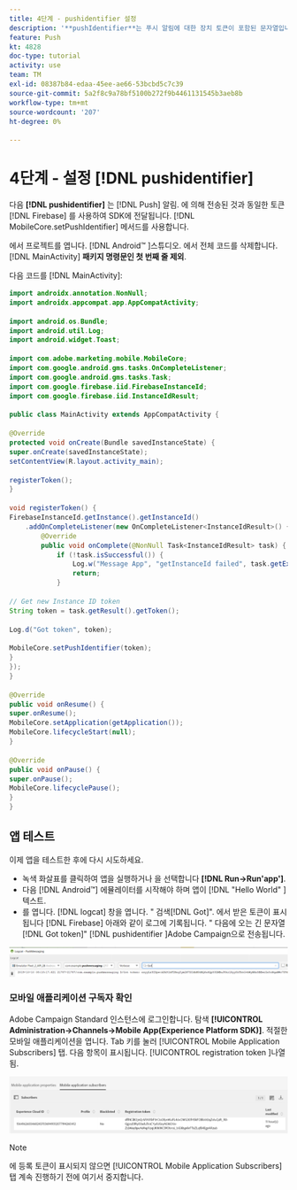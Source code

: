 ```yaml
---
title: 4단계 - pushidentifier 설정
description: '**pushIdentifier**는 푸시 알림에 대한 장치 토큰이 포함된 문자열입니다. Firebase에서 전송되고 MobileCore.setPushIdentifier 메서드를 사용하여 SDK에 전달되는 것과 동일한 토큰입니다.'
feature: Push
kt: 4828
doc-type: tutorial
activity: use
team: TM
exl-id: 08387b84-edaa-45ee-ae66-53bcbd5c7c39
source-git-commit: 5a2f8c9a78bf5100b272f9b4461131545b3aeb8b
workflow-type: tm+mt
source-wordcount: '207'
ht-degree: 0%

---
```


# 4단계 - 설정 [!DNL pushidentifier]

다음 **[!DNL pushidentifier]** 는 [!DNL Push] 알림. 에 의해 전송된 것과 동일한 토큰 [!DNL Firebase] 를 사용하여 SDK에 전달됩니다. [!DNL MobileCore.setPushIdentifier] 메서드를 사용합니다.

에서 프로젝트를 엽니다. [!DNL Android™ ]스튜디오. 에서 전체 코드를 삭제합니다. [!DNL MainActivity] **패키지 명령문인 첫 번째 줄 제외**.

다음 코드를 [!DNL MainActivity]:

<!--
Removed `{.line-numbers}` below
-->

```java
import androidx.annotation.NonNull;
import androidx.appcompat.app.AppCompatActivity;

import android.os.Bundle;
import android.util.Log;
import android.widget.Toast;

import com.adobe.marketing.mobile.MobileCore;
import com.google.android.gms.tasks.OnCompleteListener;
import com.google.android.gms.tasks.Task;
import com.google.firebase.iid.FirebaseInstanceId;
import com.google.firebase.iid.InstanceIdResult;

public class MainActivity extends AppCompatActivity {

@Override
protected void onCreate(Bundle savedInstanceState) {
super.onCreate(savedInstanceState);
setContentView(R.layout.activity_main);

registerToken();
}

void registerToken() {
FirebaseInstanceId.getInstance().getInstanceId()
    .addOnCompleteListener(new OnCompleteListener<InstanceIdResult>() {
        @Override
        public void onComplete(@NonNull Task<InstanceIdResult> task) {
            if (!task.isSuccessful()) {
                Log.w("Message App", "getInstanceId failed", task.getException());
                return;
            }

// Get new Instance ID token
String token = task.getResult().getToken();

Log.d("Got token", token);

MobileCore.setPushIdentifier(token);
}
});
}

@Override
public void onResume() {
super.onResume();
MobileCore.setApplication(getApplication());
MobileCore.lifecycleStart(null);
}

@Override
public void onPause() {
super.onPause();
MobileCore.lifecyclePause();
}
}
```

## 앱 테스트

이제 앱을 테스트한 후에 다시 시도하세요.

* 녹색 화살표를 클릭하여 앱을 실행하거나 을 선택합니다 **[!DNL Run->Run'app']**.
* 다음 [!DNL Android™] 에뮬레이터를 시작해야 하며 앱이 [!DNL "Hello World" ]텍스트.
* 를 엽니다. [!DNL logcat] 창을 엽니다. &quot; 검색[!DNL Got]&quot;. 에서 받은 토큰이 표시됩니다 [!DNL Firebase] 아래와 같이 로그에 기록됩니다. &quot; 다음에 오는 긴 문자열[!DNL Got token]&quot; [!DNL pushidentifier ]Adobe Campaign으로 전송됩니다.

![logcat 토큰](assets/logcat-got-token.PNG)

### 모바일 애플리케이션 구독자 확인

Adobe Campaign Standard 인스턴스에 로그인합니다.
탐색 **[!UICONTROL Administration->Channels->Mobile App(Experience Platform SDK)]**. 적절한 모바일 애플리케이션을 엽니다. Tab 키를 눌러 [!UICONTROL Mobile Application Subscribers] 탭. 다음 항목이 표시됩니다. [!UICONTROL registration token ]나열됨.

![mobile-application-subscribers](assets/mobile-application-subscribers.PNG)

>[!NOTE]
>
>에 등록 토큰이 표시되지 않으면 [!UICONTROL Mobile Application Subscribers] 탭 계속 진행하기 전에 여기서 중지합니다.
